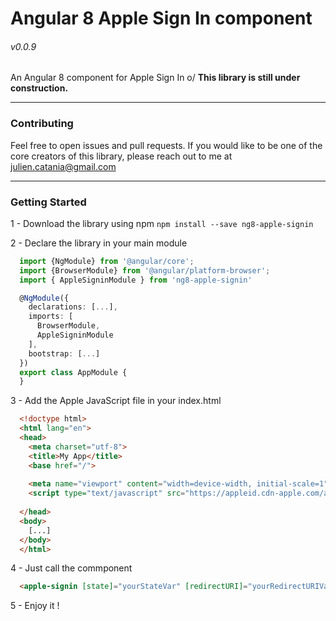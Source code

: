 # Angular 8 Apple Sign In component 

###### v0.0.9
An Angular 8 component for Apple Sign In o/
**This library is still under construction.**

------------

### Contributing
Feel free to open issues and pull requests. If you would like to be one of the core creators of this library, please reach out to me at julien.catania@gmail.com

------------

### <a name="gstart">Getting Started</a>
1 - Download the library using npm `npm install --save ng8-apple-signin`

2 - Declare the library in your main module
  ```typescript
    import {NgModule} from '@angular/core';
    import {BrowserModule} from '@angular/platform-browser';
    import { AppleSigninModule } from 'ng8-apple-signin'
  
    @NgModule({
      declarations: [...],
      imports: [
        BrowserModule,
        AppleSigninModule
      ],
      bootstrap: [...]
    })
    export class AppModule {
    }
  ``` 
3 - Add the Apple JavaScript file in your index.html
  ```html
    <!doctype html>
    <html lang="en">
    <head>
      <meta charset="utf-8">
      <title>My App</title>
      <base href="/">
    
      <meta name="viewport" content="width=device-width, initial-scale=1">
      <script type="text/javascript" src="https://appleid.cdn-apple.com/appleauth/static/jsapi/appleid/1/en_US/appleid.auth.js"></script>
    
    </head>
    <body>
      [...]
    </body>
    </html>
  ```
4 - Just call the commponent
  ```html
    <apple-signin [state]="yourStateVar" [redirectURI]="yourRedirectURIVar" [scope]="yourScopeVar" [clientId]="yourClientIdVar"></apple-signin>
  ```
  
5 - Enjoy it !
